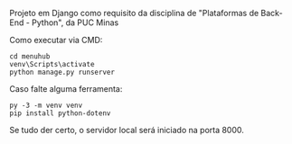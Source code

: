 Projeto em Django como requisito da disciplina de "Plataformas de Back-End - Python", da PUC Minas

Como executar via CMD:
```
cd menuhub
venv\Scripts\activate
python manage.py runserver
```

Caso falte alguma ferramenta:
```
py -3 -m venv venv
pip install python-dotenv
```

Se tudo der certo, o servidor local será iniciado na porta 8000.
